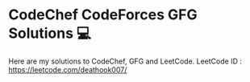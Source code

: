 # CodeChef CodeForces GFG Solutions 💻
Here are my solutions to CodeChef, GFG and LeetCode.
LeetCode ID : https://leetcode.com/deathook007/
